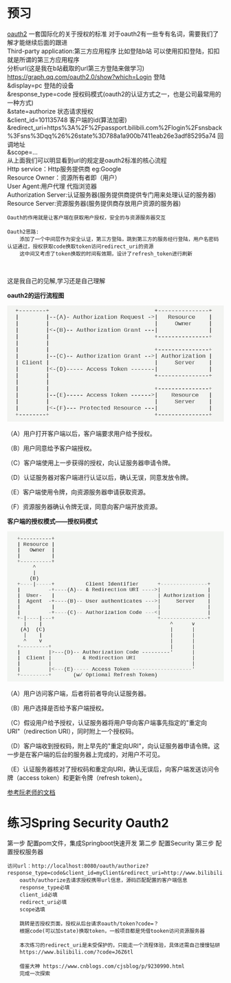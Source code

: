 # 预习
<a href="https://oauth.net/2/">oauth2</a> 一套国际化的关于授权的标准
对于oauth2有一些专有名词，需要我们了解才能继续后面的跟进
​    
    Third-party application:第三方应用程序 比如登陆b站 可以使用扣扣登陆，扣扣就是所谓的第三方应用程序<br/>
        分析url(这是我在b站截取的url第三方登陆来做学习)<br/>
        https://graph.qq.com/oauth2.0/show?which=Login 登陆<br/>
        &display=pc    登陆的设备<br/>
        &response_type=code   授权码模式(oauth2的认证方式之一，也是公司最常用的一种方式)<br/>
        &state=authorize       状态请求授权<br/>
        &client_id=101135748    客户端的id(算法加密)<br/>
        &redirect_uri=https%3A%2F%2Fpassport.bilibili.com%2Flogin%2Fsnsback%3Fsns%3Dqq%26%26state%3D788a1a900b7411eab26e3adf85295a74 回调地址<br/>
        &scope=... <br/>
        从上面我们可以明显看到url的规定是oauth2标准的核心流程<br/> 
    Http service：Http服务提供商 eg:Google<br/>
    Resource Owner：资源所有者即（用户）<br/>
    User Agent:用户代理 代指浏览器<br/>
    Authorization Server:认证服务器(服务提供商提供专门用来处理认证的服务器)<br/>
    Resource Server:资源服务器(服务提供商存放用户资源的服务器)<br/>
    
    Oauth的作用就是让客户端在获取用户授权，安全的与资源服务器交互
    
    Oauth2思路:
        添加了一个中间层作为安全认证，第三方登陆，跳到第三方的服务经行登陆，用户名密码认证通过，授权获取code换取token访问redirect_uri的资源
        这中间又考虑了token换取的时间有效期，设计了refresh_token进行刷新

​    

这是我自己的见解,学习还是自己理解

**oauth2的运行流程图**

<img src="./image/bg2014051203.png">


（A）用户打开客户端以后，客户端要求用户给予授权。

（B）用户同意给予客户端授权。

（C）客户端使用上一步获得的授权，向认证服务器申请令牌。

（D）认证服务器对客户端进行认证以后，确认无误，同意发放令牌。

（E）客户端使用令牌，向资源服务器申请获取资源。

（F）资源服务器确认令牌无误，同意向客户端开放资源。

**客户端的授权模式——授权码模式**

<img src="./image/bg2014051204.png">



（A）用户访问客户端，后者将前者导向认证服务器。

（B）用户选择是否给予客户端授权。

（C）假设用户给予授权，认证服务器将用户导向客户端事先指定的"重定向URI"（redirection URI），同时附上一个授权码。

（D）客户端收到授权码，附上早先的"重定向URI"，向认证服务器申请令牌。这一步是在客户端的后台的服务器上完成的，对用户不可见。

（E）认证服务器核对了授权码和重定向URI，确认无误后，向客户端发送访问令牌（access token）和更新令牌（refresh token）。

<a href="http://www.ruanyifeng.com/blog/2014/05/oauth_2_0.html">参考阮老师的文档</a>



# 练习Spring Security Oauth2

第一步
    配置pom文件，集成Springboot快速开发
第二步
    配置Security
第三步
    配置授权服务器

    访问url：http://localhost:8080/oauth/authorize?response_type=code&client_id=myClient&redirect_uri=http://www.bilibili.com&scope=all
        oauth/authorize去请求授权携带url信息，源码匹配配置的客户端信息
        response_type必填
        client_id必填
        redirect_uri必填
        scope选填
        
        跳转是否授权页面，授权从后台请求oauth/token?code=？
        根据code(可以加state)换取token，一般项目都是凭借tooken访问资源服务器
        
        本次练习的redirect_uri是未受保护的，只能走一个流程体验，具体还需自己慢慢钻研
        https://www.bilibili.com/?code=J6Z6tl
    
        借鉴大神 https://www.cnblogs.com/cjsblog/p/9230990.html
        完成一次探索
